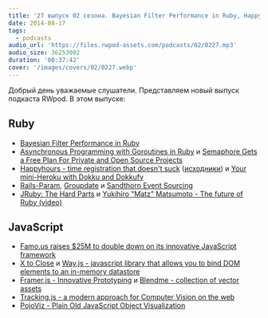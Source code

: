 ```yaml
---
title: '27 выпуск 02 сезона. Bayesian Filter Performance in Ruby, Happyhours, Rails-Param, Famo.us, X to Close, Tracking.js и прочее'
date: 2014-08-17
tags:
  - podcasts
audio_url: 'https://files.rwpod-assets.com/podcasts/02/0227.mp3'
audio_size: 36253002
duration: '00:37:42'
cover: '/images/covers/02/0227.webp'
---
```


Добрый день уважаемые слушатели. Представляем новый выпуск подкаста RWpod. В этом выпуске:

## Ruby

- [Bayesian Filter Performance in Ruby](http://rurounijones.github.io/blog/2014/08/11/bayesian-filter-performance-in-ruby/)
- [Asynchronous Programming with Goroutines in Ruby](http://sndrs.ca/2014/08/12/asynchronous-programming-with-goroutines-in-ruby/) и [Semaphore Gets a Free Plan For Private and Open Source Projects](https://semaphoreapp.com/blog/2014/08/14/semaphore-gets-free.html)
- [Happyhours - time registration that doesn't suck](https://happyhours.io/) ([исходники](https://github.com/DefactoSoftware/Hours/)) и [Your mini-Heroku with Dokku and Dokkufy](http://cristianobetta.com/blog/2014/08/05/your-mini-heroku-with-dokku-and-dokkufy/)
- [Rails-Param](https://github.com/nicolasblanco/rails_param), [Groupdate](https://github.com/ankane/groupdate) и [Sandthorn Event Sourcing](https://github.com/Sandthorn/sandthorn)
- [JRuby: The Hard Parts](https://speakerdeck.com/headius/jruby-the-hard-parts) и [Yukihiro "Matz" Matsumoto - The future of Ruby (video)](https://www.youtube.com/watch?v=CPoZJoHtuZ8)

## JavaScript

- [Famo.us raises $25M to double down on its innovative JavaScript framework](http://venturebeat.com/2014/08/13/famo-us-raises-25m-to-double-down-on-javascript-app-development-framework/)
- [X to Close](https://medium.com/re-form/x-to-close-417936dfc0dc) и [Way.js - javascript library that allows you to bind DOM elements to an in-memory datastore](http://gwendall.github.io/way/)
- [Framer.js - Innovative Prototyping](http://framerjs.com/) и [Blendme - collection of vector assets](http://blendme.in/)
- [Tracking.js - a modern approach for Computer Vision on the web](http://trackingjs.com/)
- [PojoViz - Plain Old JavaScript Object Visualization](http://maurizzzio.github.io/PojoViz/public/vulcanize.html#readme)
